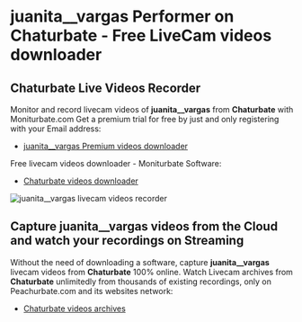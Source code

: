 # juanita__vargas Performer on Chaturbate - Free LiveCam videos downloader

## Chaturbate Live Videos Recorder

Monitor and record livecam videos of **juanita__vargas** from **Chaturbate** with Moniturbate.com
Get a premium trial for free by just and only registering with your Email address:
* [juanita__vargas Premium videos downloader](https://moniturbate.com/request-demo-licence-key.html)

Free livecam videos downloader - Moniturbate Software:
* [Chaturbate videos downloader](https://moniturbate.com/moniturbate-download-software.html)

![juanita__vargas livecam videos recorder](https://peachurnet.com/templates/moniturbate-software.png)


## Capture juanita__vargas videos from the Cloud and watch your recordings on Streaming

Without the need of downloading a software, capture **juanita__vargas** livecam videos from **Chaturbate** 100% online.
Watch Livecam archives from **Chaturbate** unlimitedly from thousands of existing recordings, only on Peachurbate.com and its websites network:
* [Chaturbate videos archives](https://peachurnet.com/)